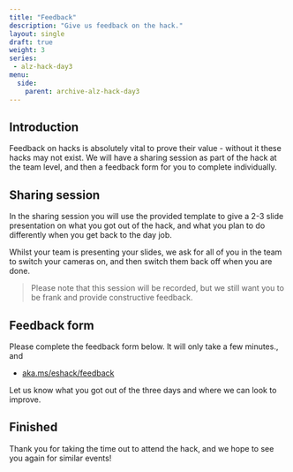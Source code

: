 ```yaml
---
title: "Feedback"
description: "Give us feedback on the hack."
layout: single
draft: true
weight: 3
series:
 - alz-hack-day3
menu:
  side:
    parent: archive-alz-hack-day3
---
```


## Introduction

Feedback on hacks is absolutely vital to prove their value - without it these hacks may not exist. We will have a sharing session as part of the hack at the team level, and then a feedback form for you to complete individually.

## Sharing session

In the sharing session you will use the provided template to give a 2-3 slide presentation on what you got out of the hack, and what you plan to do differently when you get back to the day job.

Whilst your team is presenting your slides, we ask for all of you in the team to switch your cameras on, and then switch them back off when you are done.

> Please note that this session will be recorded, but we still want you to be frank and provide constructive feedback.

## Feedback form

Please complete the feedback form below. It will only take a few minutes., and

* [aka.ms/eshack/feedback](https://aka.ms/eshack/feedback)

Let us know what you got out of the three days and where we can look to improve.

## Finished

Thank you for taking the time out to attend the hack, and we hope to see you again for similar events!
